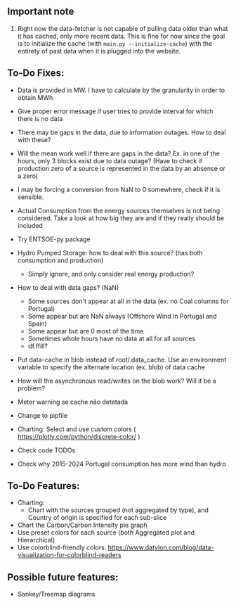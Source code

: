 ## Important note
1) Right now the data-fetcher is not capable of pulling data older than what it has cached, only more recent data.
This is fine for now since the goal is to initialize the cache (with `main.py --initialize-cache`) with the entirety of past data when it is plugged into the website.


## To-Do Fixes:
- Data is provided in MW. I have to calculate by the granularity in order to obtain MWh
- Give proper error message if user tries to provide interval for which there is no data

- There may be gaps in the data, due to information outages. How to deal with these?
- Will the mean work well if there are gaps in the data? Ex. in one of the hours, only 3 blocks exist due to data outage? (Have to check if production zero of a source is represented in the data by an absense or a zero)
- I may be forcing a conversion from NaN to 0 somewhere, check if it is sensible.
- Actual Consumption from the energy sources themselves is not being considered. Take a look at how big they are and if they really should be included 


- Try ENTSOE-py package
- Hydro Pumped Storage: how to deal with this source? (has both consumption and production)
    - Simply ignore, and only consider real energy production?
- How to deal with data gaps? (NaN)
  - Some sources don't appear at all in the data (ex. no Coal columns for Portugal)
  - Some appear but are NaN always (Offshore Wind in Portugal and Spain)
  - Some appear but are 0 most of the time
  - Sometimes whole hours have no data at all for all sources
  - df.ffill?

- Put data-cache in blob instead of root/.data_cache. Use an environment variable to specify the alternate location (ex. blob) of data cache
- How will the asynchronous read/writes on the blob work? Will it be a problem?

- Meter warning se cache não detetada
- Change to pipfile

- Charting: Select and use custom colors ( https://plotly.com/python/discrete-color/ )

- Check code TODOs

- Check why 2015-2024 Portugal consumption has more wind than hydro

## To-Do Features:
- Charting:
  - Chart with the sources grouped (not aggregated by type), and Country of origin is specified for each sub-slice
- Chart the Carbon/Carbon Intensity pie graph
- Use preset colors for each source (both Aggregated plot and Hierarchical)
- Use colorblind-friendly colors. https://www.datylon.com/blog/data-visualization-for-colorblind-readers

## Possible future features:
- Sankey/Treemap diagrams
